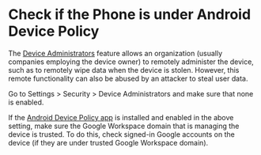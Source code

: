 # Check if the Phone is under Android Device Policy

The [Device Administrators](https://www.android.com/enterprise/management/) feature allows an organization (usually companies employing the device owner) to remotely administer the device, such as to remotely wipe data when the device is stolen. However, this remote functionality can also be abused by an attacker to steal user data.

Go to Settings > Security > Device Administrators and make sure that none is enabled.

If the [Android Device Policy app](https://play.google.com/store/apps/details?id=com.google.android.apps.work.clouddpc\&gl=US) is installed and enabled in the above setting, make sure the Google Workspace domain that is managing the device is trusted. To do this, check signed-in Google accounts on the device (if they are under trusted Google Workspace domain).
